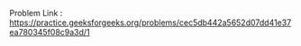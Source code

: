 Problem Link : https://practice.geeksforgeeks.org/problems/cec5db442a5652d07dd41e37ea780345f08c9a3d/1